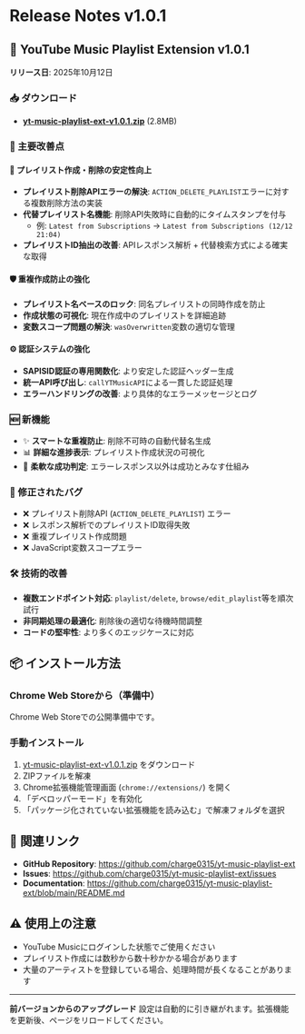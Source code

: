 # Release Notes v1.0.1

## 🚀 YouTube Music Playlist Extension v1.0.1

**リリース日**: 2025年10月12日

### 📥 ダウンロード
- [**yt-music-playlist-ext-v1.0.1.zip**](https://github.com/charge0315/yt-music-playlist-ext/releases/download/v1.0.1/yt-music-playlist-ext-v1.0.1.zip) (2.8MB)

### 🎯 主要改善点

#### 🔧 プレイリスト作成・削除の安定性向上
- **プレイリスト削除APIエラーの解決**: `ACTION_DELETE_PLAYLIST`エラーに対する複数削除方法の実装
- **代替プレイリスト名機能**: 削除API失敗時に自動的にタイムスタンプを付与
  - 例: `Latest from Subscriptions` → `Latest from Subscriptions (12/12 21:04)`
- **プレイリストID抽出の改善**: APIレスポンス解析 + 代替検索方式による確実な取得

#### 🛡️ 重複作成防止の強化
- **プレイリスト名ベースのロック**: 同名プレイリストの同時作成を防止
- **作成状態の可視化**: 現在作成中のプレイリストを詳細追跡
- **変数スコープ問題の解決**: `wasOverwritten`変数の適切な管理

#### ⚙️ 認証システムの強化
- **SAPISID認証の専用関数化**: より安定した認証ヘッダー生成
- **統一API呼び出し**: `callYTMusicAPI`による一貫した認証処理
- **エラーハンドリングの改善**: より具体的なエラーメッセージとログ

### 🆕 新機能
- ✨ **スマートな重複防止**: 削除不可時の自動代替名生成
- 📊 **詳細な進捗表示**: プレイリスト作成状況の可視化
- 🔄 **柔軟な成功判定**: エラーレスポンス以外は成功とみなす仕組み

### 🐛 修正されたバグ
- ❌ プレイリスト削除API (`ACTION_DELETE_PLAYLIST`) エラー
- ❌ レスポンス解析でのプレイリストID取得失敗
- ❌ 重複プレイリスト作成問題
- ❌ JavaScript変数スコープエラー

### 🛠️ 技術的改善
- **複数エンドポイント対応**: `playlist/delete`, `browse/edit_playlist`等を順次試行
- **非同期処理の最適化**: 削除後の適切な待機時間調整
- **コードの堅牢性**: より多くのエッジケースに対応

## 📦 インストール方法

### Chrome Web Storeから（準備中）
Chrome Web Storeでの公開準備中です。

### 手動インストール
1. [yt-music-playlist-ext-v1.0.1.zip](https://github.com/charge0315/yt-music-playlist-ext/releases/download/v1.0.1/yt-music-playlist-ext-v1.0.1.zip) をダウンロード
2. ZIPファイルを解凍
3. Chrome拡張機能管理画面 (`chrome://extensions/`) を開く
4. 「デベロッパーモード」を有効化
5. 「パッケージ化されていない拡張機能を読み込む」で解凍フォルダを選択

## 🔗 関連リンク
- **GitHub Repository**: https://github.com/charge0315/yt-music-playlist-ext
- **Issues**: https://github.com/charge0315/yt-music-playlist-ext/issues
- **Documentation**: https://github.com/charge0315/yt-music-playlist-ext/blob/main/README.md

## ⚠️ 使用上の注意
- YouTube Musicにログインした状態でご使用ください
- プレイリスト作成には数秒から数十秒かかる場合があります
- 大量のアーティストを登録している場合、処理時間が長くなることがあります

---

**前バージョンからのアップグレード**
設定は自動的に引き継がれます。拡張機能を更新後、ページをリロードしてください。